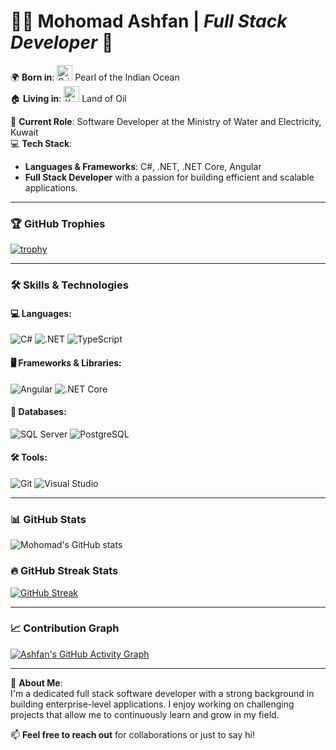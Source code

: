 # 👨‍💻 **Mohomad Ashfan**  | *Full Stack Developer* 🚀

🌍 **Born in**: <img src="https://upload.wikimedia.org/wikipedia/commons/1/11/Flag_of_Sri_Lanka.svg" alt="Sri Lanka Flag" width="25"/> Pearl of the Indian Ocean  
🏠 **Living in**: <img src="https://upload.wikimedia.org/wikipedia/commons/a/aa/Flag_of_Kuwait.svg" alt="Kuwait Flag" width="25"/> Land of Oil

💼 **Current Role**: Software Developer at the Ministry of Water and Electricity, Kuwait  
💻 **Tech Stack**:
- **Languages & Frameworks**: C#, .NET, .NET Core, Angular
- **Full Stack Developer** with a passion for building efficient and scalable applications.

---

### 🏆 GitHub Trophies
[![trophy](https://github-profile-trophy.vercel.app/?username=mohomadashfan&row=1&column=6&theme=onedark&no-frame=true&no-bg=true)](https://github.com/ryo-ma/github-profile-trophy)

---

### 🛠️ **Skills & Technologies**

#### 💻 **Languages**:
![C#](https://img.shields.io/badge/-C%23-239120?style=flat-square&logo=c-sharp&logoColor=white)
![.NET](https://img.shields.io/badge/-.NET-5C2D91?style=flat-square&logo=dotnet&logoColor=white)
![TypeScript](https://img.shields.io/badge/-TypeScript-007ACC?style=flat-square&logo=typescript&logoColor=white)

#### 🖥️ **Frameworks & Libraries**:
![Angular](https://img.shields.io/badge/-Angular-DD0031?style=flat-square&logo=angular&logoColor=white)
![.NET Core](https://img.shields.io/badge/-.NET_Core-5C2D91?style=flat-square&logo=dotnet&logoColor=white)

#### 💾 **Databases**:
![SQL Server](https://img.shields.io/badge/-SQL%20Server-CC2927?style=flat-square&logo=microsoft-sql-server&logoColor=white)
![PostgreSQL](https://img.shields.io/badge/-PostgreSQL-336791?style=flat-square&logo=postgresql&logoColor=white)

#### 🛠️ **Tools**:
![Git](https://img.shields.io/badge/-Git-F05032?style=flat-square&logo=git&logoColor=white)
![Visual Studio](https://img.shields.io/badge/-Visual%20Studio-5C2D91?style=flat-square&logo=visual-studio&logoColor=white)

---

### 📊 **GitHub Stats**
![Mohomad's GitHub stats](https://github-readme-stats.vercel.app/api?username=mohomadashfan&show_icons=true&theme=radical)

### 🔥 **GitHub Streak Stats**
[![GitHub Streak](https://streak-stats.demolab.com?user=mohomadashfan&theme=tokyonight)](https://git.io/streak-stats)

---

### 📈 **Contribution Graph**
[![Ashfan's GitHub Activity Graph](https://github-readme-activity-graph.vercel.app/graph?username=mohomadashfan&theme=tokyo-night)](https://github.com/ashutosh00710/github-readme-activity-graph)

---

🚀 **About Me**:  
I'm a dedicated full stack software developer with a strong background in building enterprise-level applications. I enjoy working on challenging projects that allow me to continuously learn and grow in my field.


📫 **Feel free to reach out** for collaborations or just to say hi!
